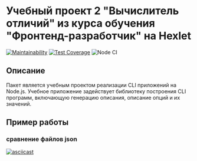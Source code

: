 # Учебный проект 2 "Вычислитель отличий" из курса обучения "Фронтенд-разработчик" на Hexlet

[![Maintainability](https://api.codeclimate.com/v1/badges/ee6031cc3d97053e9573/maintainability)](https://codeclimate.com/github/KalyakinAG/frontend-project-lvl2/maintainability)
[![Test Coverage](https://api.codeclimate.com/v1/badges/10cae849a0e3b15576a9/test_coverage)](https://codeclimate.com/github/KalyakinAG/frontend-project-lvl2/test_coverage)
![Node CI](https://github.com/KalyakinAG/frontend-project-lvl2/workflows/Node%20CI/badge.svg)

## Описание

Пакет является учебным проектом реализации CLI приложений на Node.js. Учебное приложение задействует библиотеку построения CLI программ, включающую генерацию описания, описание опций и их значений.

## Пример работы

### сравнение файлов json

[![asciicast](https://asciinema.org/a/B4RcSJFasqpRxP4rSCLHd0wbk.svg)](https://asciinema.org/a/B4RcSJFasqpRxP4rSCLHd0wbk)
